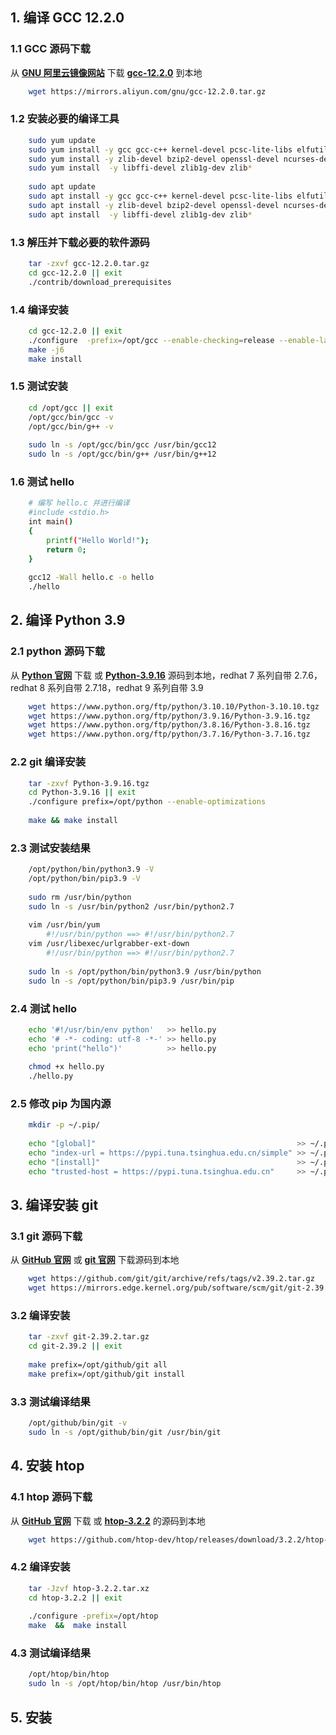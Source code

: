 ## 1. 编译 GCC 12.2.0

### 1.1 GCC 源码下载 

从 [**GNU 阿里云镜像网站**](https://mirrors.aliyun.com/gnu/) 下载 **[gcc-12.2.0](https://mirrors.aliyun.com/gnu/gcc/gcc-12.2.0/gcc-12.2.0.tar.gz)** 到本地

```bash
    wget https://mirrors.aliyun.com/gnu/gcc-12.2.0.tar.gz
```

### 1.2 安装必要的编译工具

```bash
    sudo yum update                                                            # 更新源
    sudo yum install -y gcc gcc-c++ kernel-devel pcsc-lite-libs elfutils-libelf-devel make    # redhat 系列
	sudo yum install -y zlib-devel bzip2-devel openssl-devel ncurses-devel sqlite-devel readline-devel tk-devel gdbm-devel db4-devel libpcap-devel xz-devel
	sudo yum install  -y libffi-devel zlib1g-dev zlib* 
	
    sudo apt update                                                            # 更新源
    sudo apt install -y gcc gcc-c++ kernel-devel pcsc-lite-libs elfutils-libelf-devel make    # debian 系列
    sudo apt install -y zlib-devel bzip2-devel openssl-devel ncurses-devel sqlite-devel readline-devel tk-devel gdbm-devel db4-devel libpcap-devel xz-devel
	sudo apt install  -y libffi-devel zlib1g-dev zlib* 
```

### 1.3 解压并下载必要的软件源码

```bash
    tar -zxvf gcc-12.2.0.tar.gz                                                # 解压源码包
    cd gcc-12.2.0 || exit                                                      # 进入解压的源码
    ./contrib/download_prerequisites                                           # 下载所需要的配置
```

### 1.4 编译安装

```bash
    cd gcc-12.2.0 || exit                                                      # 进入解压的源码
    ./configure  -prefix=/opt/gcc --enable-checking=release --enable-languages=c,c++ --disable-multilib # 生成 Makefile 文件
    make -j6                                                                   # 使用 6 个逻辑核心进行编译
    make install                                                               # 安装
```

### 1.5 测试安装

```bash
    cd /opt/gcc || exit                                                        # 进入安装目录
    /opt/gcc/bin/gcc -v                                                        # 查看 gcc 版本
    /opt/gcc/bin/g++ -v                                                        # 查看 g++ 版本
    
    sudo ln -s /opt/gcc/bin/gcc /usr/bin/gcc12                                 # 创建 gcc 的软连接
    sudo ln -s /opt/gcc/bin/g++ /usr/bin/g++12                                 # 创建 g++ 的软连接
```

### 1.6 测试 hello

```bash
    # 编写 hello.c 并进行编译
    #include <stdio.h>
    int main()
    {
        printf("Hello World!");
        return 0;
    }
    
    gcc12 -Wall hello.c -o hello                                               # 用 gcc 编译 
    ./hello                                                                    # 运行编译结果
```


## 2. 编译 Python 3.9

### 2.1 python 源码下载

从 [**Python 官网**](https://www.python.org/) 下载 或 **[Python-3.9.16]()** 源码到本地，redhat 7 系列自带 2.7.6，redhat 8 系列自带 2.7.18，redhat 9 系列自带 3.9 

```bash
    wget https://www.python.org/ftp/python/3.10.10/Python-3.10.10.tgz          # 下载 Python-3.10.10 源码 
    wget https://www.python.org/ftp/python/3.9.16/Python-3.9.16.tgz            # 下载 Python-3.9.16 源码 
    wget https://www.python.org/ftp/python/3.8.16/Python-3.8.16.tgz            # 下载 Python-3.8.16 源码 
    wget https://www.python.org/ftp/python/3.7.16/Python-3.7.16.tgz            # 下载 Python-3.7.16 源码
```

### 2.2 git 编译安装

```bash
    tar -zxvf Python-3.9.16.tgz                                                # 解压源码包
    cd Python-3.9.16 || exit                                                   # 进入解压的源码
    ./configure prefix=/opt/python --enable-optimizations                      # 生成 Makefile 文件
    
    make && make install                                                       # 编译并安装
```

### 2.3 测试安装结果

```bash
    /opt/python/bin/python3.9 -V                                               # 查看 python 版本
    /opt/python/bin/pip3.9 -V                                                  # 查看 pip 版本
    
    sudo rm /usr/bin/python                                                    # 删除原来的 python -> python2 软连接
    sudo ln -s /usr/bin/python2 /usr/bin/python2.7                             # 重新创建 python2 的软连接
    
    vim /usr/bin/yum                                                           # 修改 yum 使用的 python 版本
        #!/usr/bin/python ==> #!/usr/bin/python2.7
    vim /usr/libexec/urlgrabber-ext-down                                       # 修使用的 python 版本
        #!/usr/bin/python ==> #!/usr/bin/python2.7
    
    sudo ln -s /opt/python/bin/python3.9 /usr/bin/python                       # 创建 python 的软连接
    sudo ln -s /opt/python/bin/pip3.9 /usr/bin/pip                             # 创建 pip 的软连接
```

### 2.4 测试 hello

```bash
    echo '#!/usr/bin/env python'   >> hello.py
    echo '# -*- coding: utf-8 -*-' >> hello.py
    echo 'print("hello")'          >> hello.py
    
    chmod +x hello.py                                                          # 添加可执行权限
    ./hello.py                                                                 # 运行测试脚本
```

### 2.5 修改 pip 为国内源

```bash
    mkdir -p ~/.pip/                                                           # 创建 pip 配置文件路径
    
    echo "[global]"                                             >> ~/.pip/pip.conf 
    echo "index-url = https://pypi.tuna.tsinghua.edu.cn/simple" >> ~/.pip/pip.conf 
    echo "[install]"                                            >> ~/.pip/pip.conf 
    echo "trusted-host = https://pypi.tuna.tsinghua.edu.cn"     >> ~/.pip/pip.conf 
```


## 3. 编译安装 git 

### 3.1 git 源码下载

从 [**GitHub 官网**](https://github.com) 或 **[git 官网](https://git-scm.com/downloads)** 下载源码到本地

```bash
    wget https://github.com/git/git/archive/refs/tags/v2.39.2.tar.gz           # GitHub 官网
    wget https://mirrors.edge.kernel.org/pub/software/scm/git/git-2.39.2.tar.gz     # git 官网
```

### 3.2 编译安装

```bash
    tar -zxvf git-2.39.2.tar.gz                                                # 解压源码包
    cd git-2.39.2 || exit                                                      # 进入解压的源码
    
    make prefix=/opt/github/git all                                            # 指定安装路径编译
    make prefix=/opt/github/git install                                        # 安装到指定路径
```

### 3.3 测试编译结果

```bash
    /opt/github/bin/git -v                                                     # 查看 git 版本
    sudo ln -s /opt/github/bin/git /usr/bin/git                                # 创建 git 的软连接
```


## 4. 安装 htop

### 4.1 htop 源码下载

从 [**GitHub 官网**](https://github.com/) 下载 或 **[htop-3.2.2](https://github.com/htop-dev/htop/releases/download/3.2.2/htop-3.2.2.tar.xz)** 的源码到本地

```bash
    wget https://github.com/htop-dev/htop/releases/download/3.2.2/htop-3.2.2.tar.xz      # 下载 Python-3.10.10 源码
```

### 4.2 编译安装

```bash
    tar -Jzvf htop-3.2.2.tar.xz                                                # 解压源码包
    cd htop-3.2.2 || exit                                                      # 进入解压的源码
    
    ./configure -prefix=/opt/htop                                              # 生成 Makefile 
    make  &&  make install                                                     # 编译并安装到
```

### 4.3 测试编译结果

```bash
    /opt/htop/bin/htop                                                         # 查看
    sudo ln -s /opt/htop/bin/htop /usr/bin/htop                                # 创建 git 的软连接
```


## 5. 安装 
